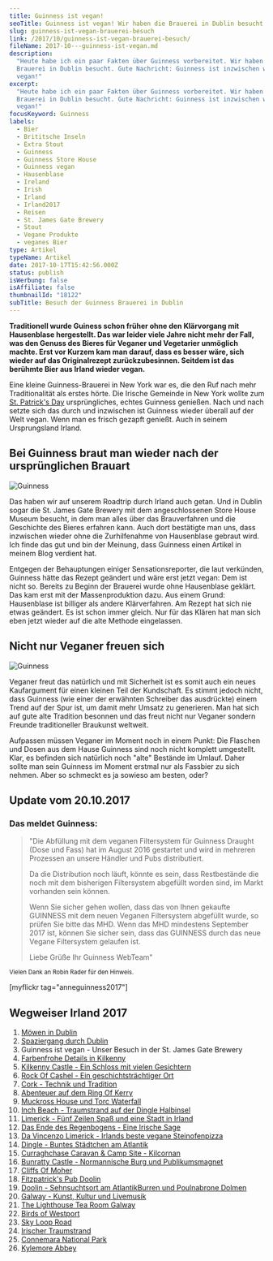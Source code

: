 ```yaml
---
title: Guinness ist vegan!
seoTitle: Guinness ist vegan! Wir haben die Brauerei in Dublin besucht
slug: guinness-ist-vegan-brauerei-besuch
link: /2017/10/guinness-ist-vegan-brauerei-besuch/
fileName: 2017-10---guinness-ist-vegan.md
description:
  "Heute habe ich ein paar Fakten über Guinness vorbereitet. Wir haben die
  Brauerei in Dublin besucht. Gute Nachricht: Guinness ist inzwischen wieder
  vegan!"
excerpt:
  "Heute habe ich ein paar Fakten über Guinness vorbereitet. Wir haben die
  Brauerei in Dublin besucht. Gute Nachricht: Guinness ist inzwischen wieder
  vegan!"
focusKeyword: Guinness
labels:
  - Bier
  - Brititsche Inseln
  - Extra Stout
  - Guinness
  - Guinness Store House
  - Guinness vegan
  - Hausenblase
  - Ireland
  - Irish
  - Irland
  - Irland2017
  - Reisen
  - St. James Gate Brewery
  - Stout
  - Vegane Produkte
  - veganes Bier
type: Artikel
typeName: Artikel
date: 2017-10-17T15:42:56.000Z
status: publish
isWerbung: false
isAffiliate: false
thumbnailId: "18122"
subTitle: Besuch der Guinness Brauerei in Dublin
---
```


<strong>Traditionell wurde Guiness schon früher ohne den Klärvorgang mit
Hausenblase hergestellt. Das war leider viele Jahre nicht mehr der Fall, was den
Genuss des Bieres für Veganer und Vegetarier unmöglich machte. Erst vor Kurzem
kam man darauf, dass es besser wäre, sich wieder auf das Originalrezept
zurückzubesinnen. Seitdem ist das berühmte Bier aus Irland wieder
vegan.</strong>

Eine kleine Guinness-Brauerei in New York war es, die den Ruf nach mehr
Traditionalität als erstes hörte. Die Irische Gemeinde in New York wollte zum
<a href="http://cardamonchai.com/2014/04/st-patricks-day-in-london/">St.
Patrick's Day</a> ursprüngliches, echtes Guinness genießen. Nach und nach setzte
sich das durch und inzwischen ist Guinness wieder überall auf der Welt vegan.
Wenn man es frisch gezapft genießt. Auch in seinem Ursprungsland Irland.

## Bei Guinness braut man wieder nach der ursprünglichen Brauart

![Guinness](http://cardamonchai.com/wp-content/uploads/2017/10/guinness-2-300x200.jpg)

Das haben wir auf unserem Roadtrip durch Irland auch getan. Und in Dublin sogar
die St. James Gate Brewery mit dem angeschlossenen Store House Museum besucht,
in dem man alles über das Brauverfahren und die Geschichte des Bieres erfahren
kann. Auch dort bestätigte man uns, dass inzwischen wieder ohne die
Zurhilfenahme von Hausenblase gebraut wird. Ich finde das gut und bin der
Meinung, dass Guinness einen Artikel in meinem Blog verdient hat.

Entgegen der Behauptungen einiger Sensationsreporter, die laut verkünden,
Guinness hätte das Rezept geändert und wäre erst jetzt vegan: Dem ist nicht so.
Bereits zu Beginn der Brauerei wurde ohne Hausenblase geklärt. Das kam erst mit
der Massenproduktion dazu. Aus einem Grund: Hausenblase ist billiger als andere
Klärverfahren. Am Rezept hat sich nie etwas geändert. Es ist schon immer gleich.
Nur für das Klären hat man sich eben jetzt wieder auf die alte Methode
eingelassen.

## Nicht nur Veganer freuen sich

![Guinness](http://cardamonchai.com/wp-content/uploads/2017/10/guinness-3-300x400.jpg)

Veganer freut das natürlich und mit Sicherheit ist es somit auch ein neues
Kaufargument für einen kleinen Teil der Kundschaft. Es stimmt jedoch nicht, dass
Guinness (wie einer der erwähnten Schreiber das ausdrückte) einem Trend auf der
Spur ist, um damit mehr Umsatz zu generieren. Man hat sich auf gute alte
Tradition besonnen und das freut nicht nur Veganer sondern Freunde
traditioneller Braukunst weltweit.

Aufpassen müssen Veganer im Moment noch in einem Punkt: Die Flaschen und Dosen
aus dem Hause Guinness sind noch nicht komplett umgestellt. Klar, es befinden
sich natürlich noch "alte" Bestände im Umlauf. Daher sollte man sein Guinness im
Moment erstmal nur als Fassbier zu sich nehmen. Aber so schmeckt es ja sowieso
am besten, oder?

## Update vom 20.10.2017

### Das meldet Guinness:

<blockquote><span class=" UFICommentActorAndBody"><span data-ft="{&quot;tn&quot;:&quot;K&quot;}"><span class="UFICommentBody _1n4g">"Die Abfüllung mit dem veganen Filtersystem für <span class="highlightNode">Guinness</span> Draught (Dose und Fass) hat im August 2016 gestartet und wird in mehreren Prozessen an unsere Händler und Pubs distributiert.</span></span></span>

Da die Distribution noch läuft, könnte es sein, dass Restbestände die noch mit
dem bisherigen Filtersystem abgefüllt worden sind, im Markt vorhanden sein
können.

Wenn Sie sicher gehen wollen, dass das von Ihnen gekaufte GUINNESS mit dem neuen
Veganen Filtersystem abgefüllt wurde, so prüfen Sie bitte das MHD. Wenn das MHD
mindestens September 2017 ist, können Sie sicher sein, dass das GUINNESS durch
das neue Vegane Filtersystem gelaufen ist.

Liebe Grüße Ihr Guinness WebTeam"</blockquote>

<span class="_Xbe kno-fv"><sub>Vielen Dank an Robin Rader für den
Hinweis.</sub></span>

[myflickr tag="anneguinness2017"]

## Wegweiser Irland 2017

<ol>
    <li><a href="http://cardamonchai.com/2017/10/moewen-in-dublin/">Möwen in Dublin</a></li>
    <li><a href="http://cardamonchai.com/2017/10/kleiner-spaziergang-durch-dublin/">Spaziergang durch Dublin</a></li>
    <li>Guinness ist vegan - Unser Besuch in der St. James Gate Brewery</li>
    <li><a href="http://cardamonchai.com/2017/11/kilkenny-bunte-insel-irland/">Farbenfrohe Details in Kilkenny</a></li>
    <li><a href="http://cardamonchai.com/2017/11/kilkenny-castle/">Kilkenny Castle - Ein Schloss mit vielen Gesichtern</a></li>
    <li><a href="http://cardamonchai.com/2017/11/rock-of-cashel/">Rock Of Cashel - Ein geschichtsträchtiger Ort</a></li>
    <li><a href="http://cardamonchai.com/2017/12/cork/">Cork - Technik und Tradition</a></li>
    <li><a href="http://cardamonchai.com/2018/01/auf-dem-skellig-ring-in-richtung-dingle-halbinsel/">Abenteuer auf dem Ring Of Kerry</a></li>
    <li><a href="http://cardamonchai.com/2018/02/muckross-house-und-torc-waterfall-irland/">Muckross House und Torc Waterfall</a></li>
    <li><a href="http://cardamonchai.com/2018/02/lieblingsstrand-inch-beach/">Inch Beach - Traumstrand auf der Dingle Halbinsel</a></li>
    <li><a href="http://cardamonchai.com/2018/02/limerick/">Limerick - Fünf Zeilen Spaß und eine Stadt in Irland</a></li>
    <li><a href="http://cardamonchai.com/2018/02/das-ende-des-regenbogens/">Das Ende des Regenbogens - Eine Irische Sage</a></li>
    <li><a href="http://cardamonchai.com/2018/03/da-vincenzo-limerick/">Da Vincenzo Limerick - Irlands beste vegane Steinofenpizza</a></li>
    <li><a href="http://cardamonchai.com/2018/03/dingle/">Dingle - Buntes Städtchen am Atlantik</a></li>
    <li><a href="http://cardamonchai.com/2018/03/curraghchase-caravan-camp-site/">Curraghchase Caravan &amp; Camp Site - Kilcornan</a></li>
    <li><a href="http://cardamonchai.com/2018/03/bunratty-castle/">Bunratty Castle - Normannische Burg und Publikumsmagnet</a></li>
    <li><a href="http://cardamonchai.com/2018/04/cliffs-of-moher/">Cliffs Of Moher</a></li>
    <li><a href="http://cardamonchai.com/2018/04/fitzpatricks-pub-doolin/">Fitzpatrick's Pub Doolin</a></li>
    <li><a href="http://cardamonchai.com/2018/04/doolin/">Doolin - Sehnsuchtsort am Atlantik</a><a href="http://cardamonchai.com/2018/04/poulnabrone-dolmen-burren/">Burren und Poulnabrone Dolmen</a></li>
    <li><a href="http://cardamonchai.com/2018/04/galway/">Galway - Kunst, Kultur und Livemusik</a></li>
    <li><a href="http://cardamonchai.com/2018/05/the-lighthouse-tea-room-galway/">The Lighthouse Tea Room Galway</a></li>
    <li><a href="http://cardamonchai.com/2018/05/birds-of-westport/">Birds of Westport</a></li>
    <li><a href="http://cardamonchai.com/2018/05/sky-loop-road-clifden/">Sky Loop Road</a></li>
    <li><a href="http://cardamonchai.com/2018/05/irischer-traumstrand/">Irischer Traumstrand</a></li>
    <li><a href="http://cardamonchai.com/2018/05/connemara-national-park/">Connemara National Park</a></li>
    <li><a href="http://cardamonchai.com/2018/05/kylemore-abbey/">Kylemore Abbey</a></li>
</ol>
